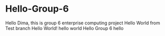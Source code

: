 # Hello-Group-6
Hello Dima, this is group 6 enterprise computing project
Hello World from Test branch
Hello World!
hello world
Hello Group 6
hello
